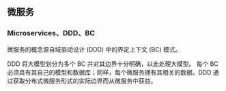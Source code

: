 ﻿## 微服务

### Microservices、DDD、BC
微服务的概念源自域驱动设计 (DDD) 中的界定上下文 (BC) 模式。

DDD 将大模型划分为多个 BC 并对其边界十分明确，以此处理大模型。 每个 BC 必须具有其自己的模型和数据库；同样，每个微服务拥有其相关的数据。DDD 通过获取分布式微服务形式的实际边界而从微服务中获益。

###